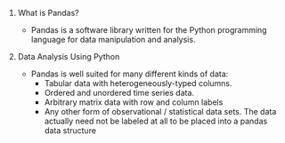 1. What is Pandas?
   * Pandas is a software library written for the Python programming language for data manipulation and analysis.

2. Data Analysis Using Python
   * Pandas is well suited for many different kinds of data:
       * Tabular data with heterogeneously-typed columns.
       * Ordered and unordered time series data.
       * Arbitrary matrix data with row and column labels
       * Any other form of observational / statistical data sets. The data actually need not be labeled at all to be placed into a pandas data structure 

